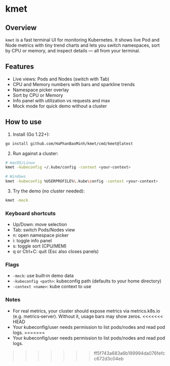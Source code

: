 # kmet

## Overview
`kmet` is a fast terminal UI for monitoring Kubernetes. It shows live Pod and Node metrics with tiny trend charts and lets you switch namespaces, sort by CPU or memory, and inspect details — all from your terminal.

## Features
- Live views: Pods and Nodes (switch with Tab)
- CPU and Memory numbers with bars and sparkline trends
- Namespace picker overlay
- Sort by CPU or Memory
- Info panel with utilization vs requests and max
- Mock mode for quick demo without a cluster

## How to use
1) Install (Go 1.22+):
```bash
go install github.com/HaPhanBaoMinh/kmet/cmd/kmet@latest
```

2) Run against a cluster:
```bash
# macOS/Linux
kmet -kubeconfig ~/.kube/config -context <your-context>

# Windows
kmet -kubeconfig %USERPROFILE%\.kube\config -context <your-context>
```

3) Try the demo (no cluster needed):
```bash
kmet -mock
```

### Keyboard shortcuts
- Up/Down: move selection
- Tab: switch Pods/Nodes view
- n: open namespace picker
- i: toggle info panel
- s: toggle sort (CPU/MEM)
- q or Ctrl+C: quit (Esc also closes panels)

### Flags
- `-mock`: use built‑in demo data
- `-kubeconfig <path>`: kubeconfig path (defaults to your home directory)
- `-context <name>`: kube context to use

### Notes
- For real metrics, your cluster should expose metrics via metrics.k8s.io (e.g. metrics‑server). Without it, usage bars may show zeros.
<<<<<<< HEAD
- Your kubeconfig/user needs permission to list pods/nodes and read pod logs.
=======
- Your kubeconfig/user needs permission to list pods/nodes and read pod logs.
>>>>>>> ff5f743a683a6b199994da076fefcc672d3c04eb
